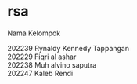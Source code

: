 # rsa

Nama Kelompok 

202239 Rynaldy Kennedy Tappangan                   
202229 Fiqri al ashar                            
202238 Muh alvino saputra                         
202247 Kaleb Rendi

